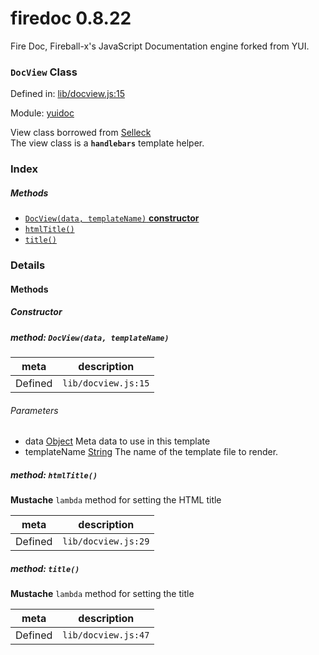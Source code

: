 
# firedoc 0.8.22

Fire Doc, Fireball-x&#x27;s JavaScript Documentation engine forked from YUI.

### `DocView` Class


Defined in: [lib/docview.js:15](../files/lib/docview.js.js)

Module: [yuidoc](../modules/yuidoc.md)




View class borrowed from [Selleck](https://github.com/rgrove/selleck)  
The view class is a **`handlebars`** template helper.

### Index



##### Methods

  - [`DocView(data, templateName)` **constructor**](#method-docviewdata-templatename)
  - [`htmlTitle()`](#method-htmltitle)
  - [`title()`](#method-title)





### Details




<!-- Method Block -->
#### Methods

##### Constructor

##### method: `DocView(data, templateName)`



| meta | description |
|------|-------------|
| Defined | `lib/docview.js:15` |

###### Parameters
- data <a href="https://developer.mozilla.org/en/JavaScript/Reference/Global_Objects/Object" class="crosslink external" target="_blank">Object</a> Meta data to use in this template
- templateName <a href="https://developer.mozilla.org/en/JavaScript/Reference/Global_Objects/String" class="crosslink external" target="_blank">String</a> The name of the template file to render.


##### method: `htmlTitle()`

**Mustache** `lambda` method for setting the HTML title

| meta | description |
|------|-------------|
| Defined | `lib/docview.js:29` |



##### method: `title()`

**Mustache** `lambda` method for setting the title

| meta | description |
|------|-------------|
| Defined | `lib/docview.js:47` |




